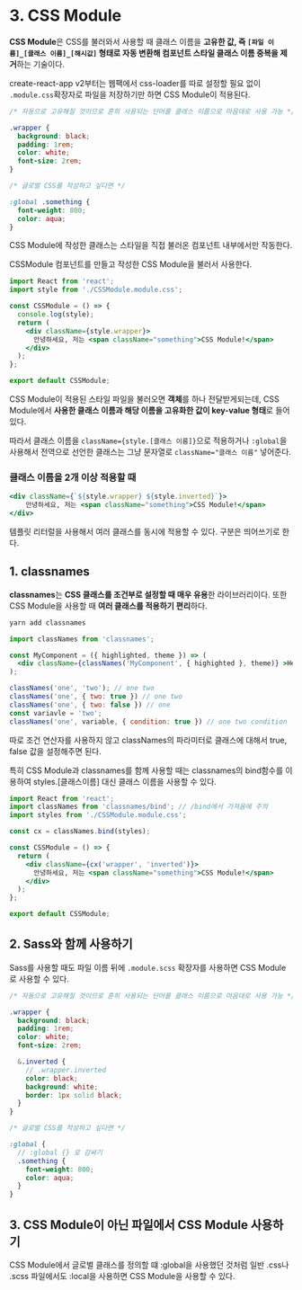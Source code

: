 # 3. CSS Module

**CSS Module**은 CSS를 불러와서 사용할 때 클래스 이름을 **고유한 값, 즉 `[파일 이름]_[클래스 이름]_[해시값]` 형태로 자동 변환해 컴포넌트 스타일 클래스 이름 중복을 제거**하는 기술이다.

create-react-app v2부터는 웹팩에서 css-loader를 따로 설정할 필요 없이 `.module.css`확장자로 파일을 저장하기만 하면 CSS Module이 적용된다.

```css
/* 자동으로 고유해질 것이므로 흔히 사용되는 단어를 클래스 이름으로 마음대로 사용 가능 */

.wrapper {
  background: black;
  padding: 1rem;
  color: white;
  font-size: 2rem;
}

/* 글로벌 CSS를 작성하고 싶다면 */

:global .something {
  font-weight: 800;
  color: aqua;
}
```

CSS Module에 작성한 클래스는 스타일을 직접 불러온 컴포넌트 내부에서만 작동한다.

CSSModule 컴포넌트를 만들고 작성한 CSS Module을 불러서 사용한다.

```jsx
import React from 'react';
import style from './CSSModule.module.css';

const CSSModule = () => {
  console.log(style);
  return (
    <div className={style.wrapper}>
      안녕하세요, 저는 <span className="something">CSS Module!</span>
    </div>
  );
};

export default CSSModule;
```

CSS Module이 적용된 스타일 파일을 불러오면 **객체**를 하나 전달받게되는데, CSS Module에서 **사용한 클래스 이름과 해당 이름을 고유화한 값이 key-value 형태**로 들어있다.

따라서 클래스 이름을 `className={style.[클래스 이름]}`으로 적용하거나 `:global`을 사용해서 전역으로 선언한 클래스는 그냥 문자열로 `className="클래스 이름"` 넣어준다.

### 클래스 이름을 2개 이상 적용할 때

```jsx
<div className={`${style.wrapper} ${style.inverted}`}>
    안녕하세요, 저는 <span className="something">CSS Module!</span>
</div>
```

템플릿 리터럴을 사용해서 여러 클래스를 동시에 적용할 수 있다. 구분은 띄어쓰기로 한다.

## 1. classnames

**classnames**는 **CSS 클래스를 조건부로 설정할 때 매우 유용**한 라이브러리이다. 또한 CSS Module을 사용할 때 **여러 클래스를 적용하기 편리**하다.

```bash
yarn add classnames
```

```jsx
import classNames from 'classnames';

const MyComponent = ({ highlighted, theme }) => (
  <div className={classNames('MyComponent', { highighted }, theme)} >Hello</div>
);
```

```jsx
classNames('one', 'two'); // one two
classNames('one', { two: true }) // one two
classNames('one', { two: false }) // one
const variavle = 'two';
classNames('one', variable, { condition: true }) // one two condition
```

따로 조건 연산자를 사용하지 않고 classNames의 파라미터로 클래스에 대해서 true, false 값을 설정해주면 된다.

특히 CSS Module과 classnames를 함께 사용할 때는 classnames의 bind함수를 이용하여 styles.[클래스이름] 대신 클래스 이름을 사용할 수 있다.

```jsx
import React from 'react';
import classNames from 'classnames/bind'; // /bind에서 가져옴에 주의
import styles from './CSSModule.module.css';

const cx = classNames.bind(styles);

const CSSModule = () => {
  return (
    <div className={cx('wrapper', 'inverted')}>
      안녕하세요, 저는 <span className="something">CSS Module!</span>
    </div>
  );
};

export default CSSModule;
```



## 2. Sass와 함께 사용하기

Sass를 사용할 때도 파일 이름 뒤에 `.module.scss` 확장자를 사용하면 CSS Module로 사용할 수 있다.

```scss
/* 자동으로 고유해질 것이므로 흔히 사용되는 단어를 클래스 이름으로 마음대로 사용 가능 */

.wrapper {
  background: black;
  padding: 1rem;
  color: white;
  font-size: 2rem;

  &.inverted {
    // .wrapper.inverted
    color: black;
    background: white;
    border: 1px solid black;
  }
}

/* 글로벌 CSS를 작성하고 싶다면 */

:global {
  // :global {} 로 감싸기
  .something {
    font-weight: 800;
    color: aqua;
  }
}
```

## 3. CSS Module이 아닌 파일에서 CSS Module 사용하기

CSS Module에서 글로벌 클래스를 정의할 떄 :global을 사용했던 것처럼 일반 .css나 .scss 파일에서도 :local을 사용하면 CSS Module을 사용할 수 있다.